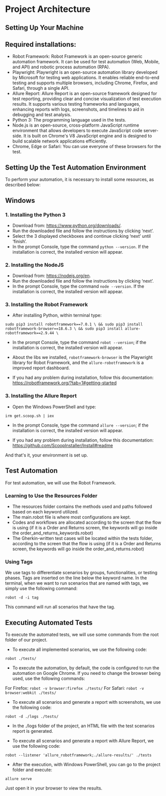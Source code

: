 <h1>Project Architecture</h1>

Setting Up Your Machine
-------------------------
Required installations:
-----------------------

*	Robot Framework: Robot Framework is an open-source generic automation framework. It can be used for test automation (Web, Mobile, and API) and robotic process automation (RPA).
*	Playwright: Playwright is an open-source automation library developed by Microsoft for testing web applications. It enables reliable end-to-end testing and supports multiple browsers, including Chrome, Firefox, and Safari, through a single API.
*	Allure Report: Allure Report is an open-source framework designed for test reporting, providing clear and concise visualization of test execution results. It supports various testing frameworks and languages, enhancing reports with logs, screenshots, and timelines to aid in debugging and test analysis.
*	Python 3: The programming language used in the tests.
* Node.js is an open-source, cross-platform JavaScript runtime environment that allows developers to execute JavaScript code server-side. It is built on Chrome's V8 JavaScript engine and is designed to build scalable network applications efficiently.
* Chrome, Edge or Safari: You can use everyone of these browsers for the test.

Setting Up the Test Automation Environment
------------------------------------------------------------

To perform your automation, it is necessary to install some resources, as described below:

Windows
--------

<h3>1. Installing the Python 3</h3>

*	Download from: <https://www.python.org/downloads/>.
*	Run the downloaded file and follow the instructions by clicking ‘next’.
* 	Select the 3 displayed checkboxes and continue clicking ‘next’ until ‘finish’.
*	In the prompt Console, type the command `python --version`. If the installation is correct, the installed version will appear.

<h3>2. Installing the NodeJS</h3>

*	Download from: <https://nodejs.org/en>.
*	Run the downloaded file and follow the instructions by clicking ‘next’.
*	In the prompt Console, type the command `node --version`. If the installation is correct, the installed version will appear.

<h3>3. Installing the Robot Framework</h3>

*	After installing Python, within terminal type:
  
`
sudo pip3 install robotframework==7.0.1 \
&& sudo pip3 install robotframework-browser==18.6.3 \
&& sudo pip3 install allure-robotframework==2.9.44 \
`

*	In the prompt Console, type the command `robot --version`; if the installation is correct, the installed version will appear.

* About the libs we installed, `robotframework-browser` is the Playwright library for Robot Framework, and the `allure-robotframework` is a improved report dashboard.

* If you had any problem during installation, follow this documentation: <https://robotframework.org/?tab=1#getting-started>

<h3>3. Installing the Allure Report</h3>

*	Open the Windows PowerShell and type:

`
irm get.scoop.sh | iex
`

*	In the prompt Console, type the command `allure --version`; if the installation is correct, the installed version will appear.

*	If you had any problem during installation, follow this documentation: <https://github.com/ScoopInstaller/Install#readme>

And that's it, your environment is set up.


Test Automation
--------------------

For test automation, we will use the Robot Framework.

<h3>Learning to Use the Resources Folder</h3>

*	The resources folder contains the methods used and paths followed based on each keyword utilized.
*	The main.robot file is where most configurations are kept.
*	Codes and workflows are allocated according to the screen that the flow is using (if it is a Order and Returns screen, the keywords will go inside the order_and_returns_keywords.robot)
*   The Gherkin-written test cases will be located within the tests folder, according to the screen that the flow is using (if it is a Order and Returns screen, the keywords will go inside the order_and_returns.robot)

<h3>Using Tags</h3>

We use tags to differentiate scenarios by groups, functionalities, or testing phases. Tags are inserted on the line below the keyword name.
In the terminal, when we want to run scenarios that are named with tags, we simply use the following command:

`
robot -d -i tag
`

This command will run all scenarios that have the tag.

Executing Automated Tests
-----------------------------------

To execute the automated tests, we will use some commands from the root folder of our project.

*	To execute all implemented scenarios, we use the following code:
  
`
robot ./tests/
`

* To execute the automation, by default, the code is configured to run the automation on Google Chrome. If you need to change the browser being used, use the following commands:

For Firefox: `robot -v browser:firefox ./tests/`
For Safari: `robot -v browser:webkit ./tests/`

*	To execute all scenarios and generate a report with screenshots, we use the following code:
  
`
robot -d ./logs ./tests/
`
*   In the ./logs folder of the project, an HTML file with the test scenarios report is generated.

*	To execute all scenarios and generate a report with Allure Report, we use the following code:
  
`
robot --listener 'allure_robotframework;./allure-results/' ./tests
`
*   After the execution, with Windows PowerShell, you can go to the project folder and execute:
  
`
allure serve
`

Just open it in your browser to view the results.

